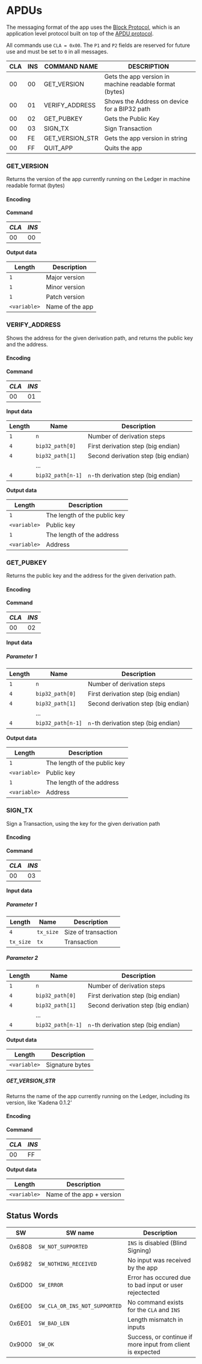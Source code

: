 # APDUs

The messaging format of the app uses the [Block Protocol](/docs/block-protocol.md), which is an application level protocol built on top of the [APDU protocol](https://developers.ledger.com/docs/nano-app/application-structure/#apdu-interpretation-loop).

All commands use `CLA = 0x00`.
The `P1` and `P2` fields are reserved for future use and must be set to `0` in all messages.

| CLA | INS | COMMAND NAME    | DESCRIPTION                                             |
|-----|-----|-----------------|---------------------------------------------------------|
| 00  | 00  | GET_VERSION     | Gets the app version in machine readable format (bytes) |
| 00  | 01  | VERIFY_ADDRESS  | Shows the Address on device for a BIP32 path            |
| 00  | 02  | GET_PUBKEY      | Gets the Public Key                                     |
| 00  | 03  | SIGN_TX         | Sign Transaction                                        |
| 00  | FE  | GET_VERSION_STR | Gets the app version in string                          |
| 00  | FF  | QUIT_APP        | Quits the app                                           |

### GET_VERSION

Returns the version of the app currently running on the Ledger in machine readable format (bytes)

#### Encoding

**Command**

| *CLA* | *INS* |
|-------|-------|
| 00    | 00    |

**Output data**

| Length       | Description     |
|--------------|-----------------|
| `1`          | Major version   |
| `1`          | Minor version   |
| `1`          | Patch version   |
| `<variable>` | Name of the app |

### VERIFY_ADDRESS

Shows the address for the given derivation path, and returns the public key and the address.

#### Encoding

**Command**

| *CLA* | *INS* |
|-------|-------|
| 00    | 01    |

**Input data**

| Length | Name              | Description                         |
|--------|-------------------|-------------------------------------|
| `1`    | `n`               | Number of derivation steps          |
| `4`    | `bip32_path[0]`   | First derivation step (big endian)  |
| `4`    | `bip32_path[1]`   | Second derivation step (big endian) |
|        | ...               |                                     |
| `4`    | `bip32_path[n-1]` | `n`-th derivation step (big endian) |

**Output data**

| Length       | Description                  |
|--------------|------------------------------|
| `1`          | The length of the public key |
| `<variable>` | Public key                   |
| `1`          | The length of the address    |
| `<variable>` | Address                      |

### GET_PUBKEY

Returns the public key and the address for the given derivation path.

#### Encoding

**Command**

| *CLA* | *INS* |
|-------|-------|
| 00    | 02    |

**Input data**

##### Parameter 1

| Length | Name              | Description                         |
|--------|-------------------|-------------------------------------|
| `1`    | `n`               | Number of derivation steps          |
| `4`    | `bip32_path[0]`   | First derivation step (big endian)  |
| `4`    | `bip32_path[1]`   | Second derivation step (big endian) |
|        | ...               |                                     |
| `4`    | `bip32_path[n-1]` | `n`-th derivation step (big endian) |

**Output data**

| Length       | Description                  |
|--------------|------------------------------|
| `1`          | The length of the public key |
| `<variable>` | Public key                   |
| `1`          | The length of the address    |
| `<variable>` | Address                      |

### SIGN_TX

Sign a Transaction, using the key for the given derivation path

#### Encoding

**Command**

| *CLA* | *INS* |
|-------|-------|
| 00    | 03    |

**Input data**

##### Parameter 1

| Length    | Name              | Description                         |
|-----------|-------------------|-------------------------------------|
| `4`       | `tx_size`         | Size of transaction                 |
| `tx_size` | `tx`              | Transaction                         |

##### Parameter 2

| Length    | Name              | Description                         |
|-----------|-------------------|-------------------------------------|
| `1`       | `n`               | Number of derivation steps          |
| `4`       | `bip32_path[0]`   | First derivation step (big endian)  |
| `4`       | `bip32_path[1]`   | Second derivation step (big endian) |
|           | ...               |                                     |
| `4`       | `bip32_path[n-1]` | `n`-th derivation step (big endian) |

**Output data**

| Length       | Description     |
|--------------|-----------------|
| `<variable>` | Signature bytes |

##### GET_VERSION_STR

Returns the name of the app currently running on the Ledger, including its version, like 'Kadena 0.1.2'

#### Encoding

**Command**

| *CLA* | *INS* |
|-------|-------|
| 00    | FF    |

**Output data**

| Length       | Description               |
|--------------|---------------------------|
| `<variable>` | Name of the app + version |

## Status Words

| SW     | SW name                       | Description                                                |
|--------|-------------------------------|------------------------------------------------------------|
| 0x6808 | `SW_NOT_SUPPORTED`            | `INS` is disabled  (Blind Signing)                         |
| 0x6982 | `SW_NOTHING_RECEIVED`         | No input was received by the app                           |
| 0x6D00 | `SW_ERROR`                    | Error has occured due to bad input or user rejectected     |
| 0x6E00 | `SW_CLA_OR_INS_NOT_SUPPORTED` | No command exists for the `CLA` and `INS`                  |
| 0x6E01 | `SW_BAD_LEN`                  | Length mismatch in inputs                                  |
| 0x9000 | `SW_OK`                       | Success, or continue if more input from client is expected |
